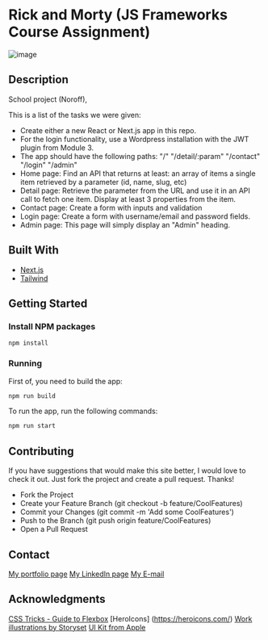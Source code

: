 # Rick and Morty (JS Frameworks Course Assignment)

![image](https://github.com/MariusHesby/mariushesby.github.io/blob/main/public/assets/images/project-js-frameworks.png)

## Description

School project (Noroff), 

This is a list of the tasks we were given:

- Create either a new React or Next.js app in this repo.
- For the login functionality, use a Wordpress installation with the JWT plugin from Module 3.
- The app should have the following paths:
    "/"
    "/detail/:param"
    "/contact"
    "/login"
    "/admin"
- Home page: Find an API that returns at least:
    an array of items
    a single item retrieved by a parameter (id, name, slug, etc)
- Detail page:
    Retrieve the parameter from the URL and use it in an API call to fetch one item.
    Display at least 3 properties from the item.
- Contact page:
    Create a form with inputs and validation
- Login page:
    Create a form with username/email and password fields.
- Admin page:
    This page will simply display an "Admin" heading.

## Built With

- [Next.js](https://nextjs.org/)
- [Tailwind](https://tailwindcss.com/)

## Getting Started

### Install NPM packages

```
npm install
```

### Running

First of, you need to build the app:

```bash
npm run build
```

To run the app, run the following commands:

```bash
npm run start
```

## Contributing

If you have suggestions that would make this site better, I would love to check it out. Just fork the project and create a pull request. Thanks!

- Fork the Project
- Create your Feature Branch (git checkout -b feature/CoolFeatures)
- Commit your Changes (git commit -m 'Add some CoolFeatures')
- Push to the Branch (git push origin feature/CoolFeatures)
- Open a Pull Request

## Contact

[My portfolio page](https://portfolio-mariushesby.vercel.app/)
[My LinkedIn page](www.linkedin.com/in/marius-hesby/)
[My E-mail](marius.r.hesby@gmail.com)

## Acknowledgments

[CSS Tricks - Guide to Flexbox](https://css-tricks.com/snippets/css/a-guide-to-flexbox/)
[HeroIcons] (https://heroicons.com/)
[Work illustrations by Storyset](https://storyset.com/work")
[UI Kit from Apple](https://developer.apple.com/design/resources/)